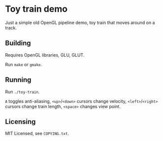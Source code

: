 Toy train demo
==============

Just a simple old OpenGL pipeline demo, toy train that moves around on a track.

Building
--------

Requires OpenGL libraries, GLU, GLUT.

Run `make` or `gmake`.

Running
-------

Run `./toy-train`.

`A` toggles anti-aliasing, `<up>`/`<down>` cursors change velocity,
`<left>`/`<right>` cursors change train length, `<space>` changes view point.

Licensing
---------

MIT Licensed, see `COPYING.txt`.
